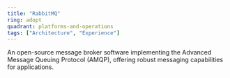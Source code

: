 ```yaml
---
title: "RabbitMQ"
ring: adopt
quadrant: platforms-and-operations
tags: ["Architecture", "Experience"]
---
```


An open-source message broker software implementing the Advanced Message Queuing Protocol (AMQP), offering robust messaging capabilities for applications.
